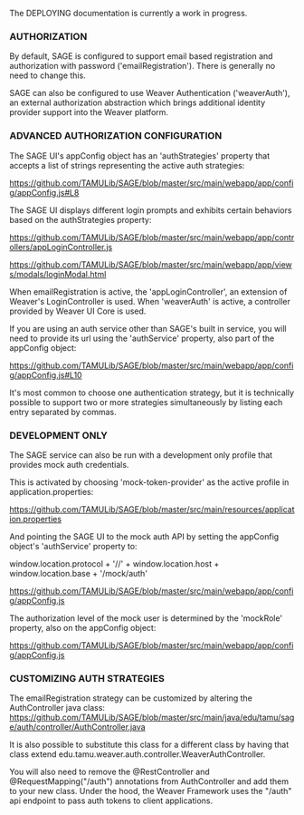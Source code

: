 The DEPLOYING documentation is currently a work in progress.

### AUTHORIZATION

By default, SAGE is configured to support email based registration and authorization with password ('emailRegistration'). There is generally no need to change this.

SAGE can also be configured to use Weaver Authentication ('weaverAuth'), an external authorization abstraction which brings additional identity provider support into the Weaver platform.

### ADVANCED AUTHORIZATION CONFIGURATION

The SAGE UI's appConfig object has an 'authStrategies' property that accepts a list of strings representing the active auth strategies:

https://github.com/TAMULib/SAGE/blob/master/src/main/webapp/app/config/appConfig.js#L8

The SAGE UI displays different login prompts and exhibits certain behaviors based on the authStrategies property:

https://github.com/TAMULib/SAGE/blob/master/src/main/webapp/app/controllers/appLoginController.js

https://github.com/TAMULib/SAGE/blob/master/src/main/webapp/app/views/modals/loginModal.html

When emailRegistration is active, the 'appLoginController', an extension of Weaver's LoginController is used. When 'weaverAuth' is active, a controller provided by Weaver UI Core is used.

If you are using an auth service other than SAGE's built in service, you will need to provide its url using the 'authService' property, also part of the appConfig object:

https://github.com/TAMULib/SAGE/blob/master/src/main/webapp/app/config/appConfig.js#L10

It's most common to choose one authentication strategy, but it is technically possible to support two or more strategies simultaneously by listing each entry separated by commas.


### DEVELOPMENT ONLY

The SAGE service can also be run with a development only profile that provides mock auth credentials.

This is activated by choosing 'mock-token-provider' as the active profile in application.properties:

https://github.com/TAMULib/SAGE/blob/master/src/main/resources/application.properties

And pointing the SAGE UI to the mock auth API by setting the appConfig object's 'authService' property to:

window.location.protocol + '//' + window.location.host + window.location.base + '/mock/auth'

https://github.com/TAMULib/SAGE/blob/master/src/main/webapp/app/config/appConfig.js

The authorization level of the mock user is determined by the 'mockRole' property, also on the appConfig object:

https://github.com/TAMULib/SAGE/blob/master/src/main/webapp/app/config/appConfig.js


### CUSTOMIZING AUTH STRATEGIES

The emailRegistration strategy can be customized by altering the AuthController java class:
https://github.com/TAMULib/SAGE/blob/master/src/main/java/edu/tamu/sage/auth/controller/AuthController.java

It is also possible to substitute this class for a different class by having that class extend edu.tamu.weaver.auth.controller.WeaverAuthController.

You will also need to remove the @RestController and @RequestMapping("/auth") annotations from AuthController and add them to your new class. Under the hood, the Weaver Framework uses the "/auth" api endpoint to pass auth tokens to client applications.